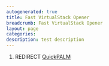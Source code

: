 ```yaml
---
autogenerated: true
title: Fast VirtualStack Opener
breadcrumb: Fast VirtualStack Opener
layout: page
categories: 
description: test description
---
```


1.  REDIRECT [QuickPALM](QuickPALM "wikilink")

